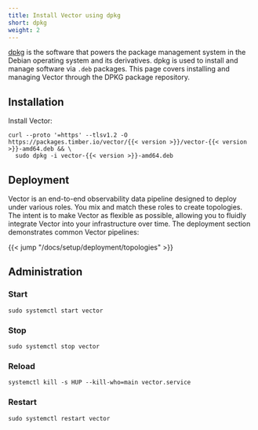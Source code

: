 ```yaml
---
title: Install Vector using dpkg
short: dpkg
weight: 2
---
```


[dpkg] is the software that powers the package management system in the Debian operating system and its derivatives. dpkg is used to install and manage software via `.deb` packages. This page covers installing and managing Vector through the DPKG package repository.

## Installation

Install Vector:

```shell
curl --proto '=https' --tlsv1.2 -O https://packages.timber.io/vector/{{< version >}}/vector-{{< version >}}-amd64.deb && \
  sudo dpkg -i vector-{{< version >}}-amd64.deb
```

## Deployment

Vector is an end-to-end observability data pipeline designed to deploy under various roles. You mix and match these roles to create topologies. The intent is to make Vector as flexible as possible, allowing you to fluidly integrate Vector into your infrastructure over time. The deployment section demonstrates common Vector pipelines:

{{< jump "/docs/setup/deployment/topologies" >}}

## Administration

### Start

```shell
sudo systemctl start vector
```

### Stop

```shell
sudo systemctl stop vector
```

### Reload

```shell
systemctl kill -s HUP --kill-who=main vector.service
```

### Restart

```shell
sudo systemctl restart vector
```

[dpkg]: https://wiki.debian.org/dpkg
